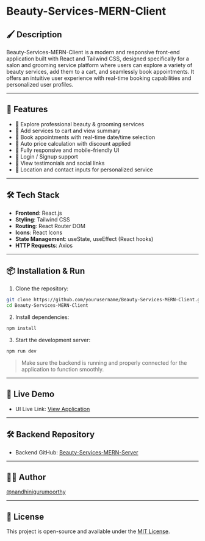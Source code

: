 # Beauty-Services-MERN-Client

## 🖌️ Description

Beauty-Services-MERN-Client is a modern and responsive front-end application built with React and Tailwind CSS, designed specifically for a salon and grooming service platform where users can explore a variety of beauty services, add them to a cart, and seamlessly book appointments. It offers an intuitive user experience with real-time booking capabilities and personalized user profiles.

---

## 🚀 Features

- 💅 Explore professional beauty & grooming services  
- 🛒 Add services to cart and view summary  
- 📅 Book appointments with real-time date/time selection  
- 💸 Auto price calculation with discount applied  
- 📱 Fully responsive and mobile-friendly UI  
- 🔐 Login / Signup support  
- 🌟 View testimonials and social links  
- 📍 Location and contact inputs for personalized service  

---

## 🛠️ Tech Stack

- **Frontend**: React.js  
- **Styling**: Tailwind CSS  
- **Routing**: React Router DOM  
- **Icons**: React Icons  
- **State Management**: useState, useEffect (React hooks)  
- **HTTP Requests**: Axios  

---

## 📦 Installation & Run

1. Clone the repository:

```bash
git clone https://github.com/yourusername/Beauty-Services-MERN-Client.git
cd Beauty-Services-MERN-Client
```

2. Install dependencies:

```bash
npm install
```

3. Start the development server:

```bash
npm run dev
```

> Make sure the backend is running and properly connected for the application to function smoothly.

---

## 🔗 Live Demo

- UI Live Link: [View Application](https://your-deployed-ui-link.com)

---

## 🛠️ Backend Repository

- Backend GitHub: [Beauty-Services-MERN-Server](https://github.com/yourusername/Beauty-Services-MERN-Server)

---

## 🙋‍♀️ Author

[@nandhinigurumoorthy](https://github.com/nandhinigurumoorthy)

---

## 📄 License

This project is open-source and available under the [MIT License](LICENSE).
